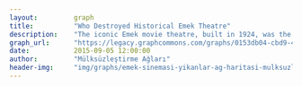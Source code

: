 ```yaml
---
layout:         graph
title:          "Who Destroyed Historical Emek Theatre"
description:    "The iconic Emek movie theatre, built in 1924, was the epicenter of Taksim’s cultural scene. Despite many protests, the historic venue - a public property - was demolished in 2013 by Kamer construction company owned by Turkmall Holding to make way for a shopping and entertainment complex called ‘Grand Pera’. In this map you can trace other investments of Turkmall Holding - mostly malls."
graph_url:      "https://legacy.graphcommons.com/graphs/0153db04-cbd9-412b-9d34-49ca75693082"
date:           2015-09-05 12:00:00
author:         "Mülksüzleştirme Ağları"
header-img:     "img/graphs/emek-sinemasi-yikanlar-ag-haritasi-mulksuzlestirme-graphcommons.jpg"
---
```

